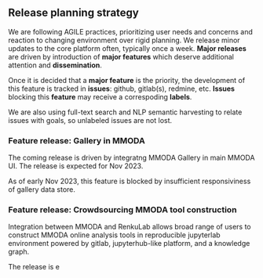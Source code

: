 ## Release planning strategy

We are following AGILE practices, prioritizing user needs and concerns and reaction to changing environment over rigid planning.
We release minor updates to the core platform often, typically once a week.
**Major releases** are driven by introduction of **major features** which deserve additional attention and **dissemination**.

Once it is decided that a **major feature** is the priority, the development of this feature is tracked in **issues**: github, gitlab(s), redmine, etc.
**Issues** blocking this **feature** may receive a correspoding **labels**.

We are also using full-text search and NLP semantic harvesting to relate issues with goals, so unlabeled issues are not lost.

### Feature release: Gallery in MMODA



The coming release is driven by integratng MMODA Gallery in main MMODA UI.
The release is expected for Nov 2023.

As of early Nov 2023, this feature is blocked by insufficient responsiviness of gallery data store.

### Feature release: Crowdsourcing MMODA tool construction 

Integration between MMODA and RenkuLab allows broad range of users to construct MMODA online analysis tools in reproducible jupyterlab environment powered by gitlab, jupyterhub-like platform, and a knowledge graph.

The release is e
